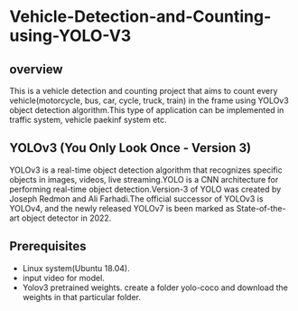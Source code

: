 # Vehicle-Detection-and-Counting-using-YOLO-V3
## overview
This is a vehicle detection and counting project that aims to count every vehicle(motorcycle, bus, car, cycle, truck, train) in the frame using YOLOv3 object detection algorithm.This type of application can be implemented in traffic system, vehicle paekinf system etc.

## YOLOv3 (You Only Look Once - Version 3)
YOLOv3 is a real-time object detection algorithm that recognizes specific objects in images, videos, live streaming.YOLO is a CNN architecture for performing real-time object detection.Version-3 of YOLO was created by Joseph Redmon and Ali Farhadi.The official successor of YOLOv3 is YOLOv4, and the newly released YOLOv7 is been marked as State-of-the-art object detector in 2022.


## Prerequisites
* Linux system(Ubuntu 18.04).
* input video for model.
* Yolov3 pretrained weights.
  create a folder yolo-coco and download the weights in that particular folder.
